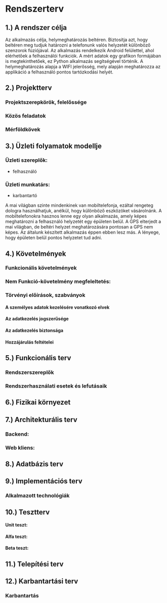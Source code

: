 # Rendszerterv
## 1.) A rendszer célja
Az alkalmazás célja, helymeghatározás beltéren. Biztosítja azt, hogy beltéren meg tudjuk határozni a telefonunk valós helyzetét különböző szenzorok fúziójával. Az alkalmazás rendelkezik Android felülettel, ahol elérhetőek a felhasználói funkciók. A mért adatok egy grafikon formájában is megtekinthetőek, ez Python alkalmazás segítségével történik. A helymeghatározás alapja a WIFI jelerősség, mely alapján meghatározza az applikáció a felhasználó pontos tartózkodási helyét.

## 2.) Projektterv
### Projektszerepkörök, felelőssége

### Közös feladatok

### Mérföldkövek

## 3.) Üzleti folyamatok modellje
### Üzleti szereplők: 	
-	felhasználó

### Üzleti munkatárs: 	
-	karbantartó

A mai világban szinte mindenkinek van mobiltelefonja, ezáltal rengeteg dologra használhatjuk, anélkül, hogy különböző eszközöket vásárolnánk. A mobiltelefonokra  hasznos lenne egy olyan alkalmazás, amely képes meghatározni a felhasználó helyzetét egy épületen belül. A GPS elterjedt a mai világban, de beltéri helyzet meghatározására pontosan a GPS nem képes. Az általunk készített alkalmazás éppen ebben lesz más. A lényege, hogy épületen belül pontos helyzetet tud adni.

## 4.) Követelmények
### Funkcionális követelmények

### Nem Funkció-követelmény megfeleltetés:

### Törvényi előírások, szabványok
#### A személyes adatok kezelésére vonatkozó elvek

#### Az adatkezelés jogszerűsége

#### Az adatkezelés biztonsága

#### Hozzájárulás feltételei

## 5.) Funkcionális terv
### Rendszerszereplők

### Rendszerhasználati esetek és lefutásaik

## 6.) Fizikai környezet

## 7.) Architekturális terv
### Backend:

### Web kliens:

## 8.) Adatbázis terv

## 9.) Implementációs terv
### Alkalmazott technológiák

## 10.) Tesztterv


#### Unit teszt:

#### Alfa teszt:

#### Beta teszt:

## 11.) Telepítési terv

## 12.) Karbantartási terv

### Karbantartás
